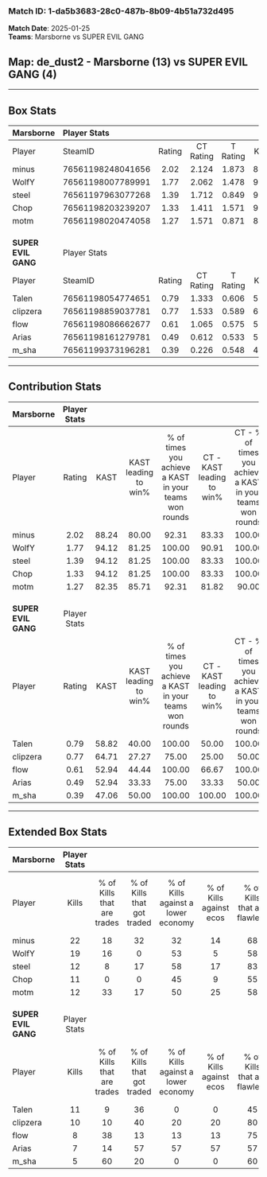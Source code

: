 ### Match ID: 1-da5b3683-28c0-487b-8b09-4b51a732d495  
**Match Date**: 2025-01-25  
**Teams**: Marsborne vs SUPER EVIL GANG  

## **Map**: de_dust2 - Marsborne (13) vs SUPER EVIL GANG (4)  
---  

## Box Stats  

| **Marsborne**       | Player Stats      |        |           |          |       |       |       |         |        |      |     |
| :- | :- | :-: | :-: | :-: | :-: | :-: | :-: | :-: | :-: | :-: | :-: |
| Player              | SteamID           | Rating | CT Rating | T Rating | KAST  |  ADR  | Kills | Assists | Deaths | K/D  | HS% |
| minus               | 76561198248041656 |  2.02  |   2.124   |  1.873   | 88.24 | 145.9 |  22   |    7    |   10   | 2.20 | 68  |
| WolfY               | 76561198007789991 |  1.77  |   2.062   |  1.478   | 94.12 | 85.0  |  19   |    5    |   8    | 2.38 | 26  |
| steel               | 76561197963077268 |  1.39  |   1.712   |  0.849   | 94.12 | 73.8  |  12   |    3    |   7    | 1.71 | 41  |
| Chop                | 76561198203239207 |  1.33  |   1.411   |  1.571   | 94.12 | 70.8  |  11   |    3    |   7    | 1.57 | 54  |
| motm                | 76561198020474058 |  1.27  |   1.571   |  0.871   | 82.35 | 78.4  |  12   |    5    |   9    | 1.33 | 50  |
|                     |                   |        |           |          |       |       |       |         |        |      |     |
|                     |                   |        |           |          |       |       |       |         |        |      |     |
|                     |                   |        |           |          |       |       |       |         |        |      |     |
| **SUPER EVIL GANG** | Player Stats      |        |           |          |       |       |       |         |        |      |     |
| Player              | SteamID           | Rating | CT Rating | T Rating | KAST  |  ADR  | Kills | Assists | Deaths | K/D  | HS% |
| Talen               | 76561198054774651 |  0.79  |   1.333   |  0.606   | 58.82 | 59.7  |  11   |    3    |   15   | 0.73 | 54  |
| clipzera            | 76561198859037781 |  0.77  |   1.533   |  0.589   | 64.71 | 60.9  |  10   |    0    |   15   | 0.67 | 80  |
| flow                | 76561198086662677 |  0.61  |   1.065   |  0.575   | 52.94 | 72.3  |   8   |    5    |   16   | 0.50 | 25  |
| Arias               | 76561198161279781 |  0.49  |   0.612   |  0.533   | 52.94 | 54.3  |   7   |    3    |   16   | 0.44 | 42  |
| m_sha               | 76561199373196281 |  0.39  |   0.226   |  0.548   | 47.06 | 47.8  |   5   |    3    |   14   | 0.36 | 80  |
---  

## Contribution Stats  

| **Marsborne**       | Player Stats |       |                      |                                                        |                           |                                                             |                          |                                                            |
| :- | :-: | :-: | :-: | :-: | :-: | :-: | :-: | :-: |
| Player              |    Rating    | KAST  | KAST leading to win% | % of times you achieve a KAST in your teams won rounds | CT - KAST leading to win% | CT - % of times you achieve a KAST in your teams won rounds | T - KAST leading to win% | T - % of times you achieve a KAST in your teams won rounds |
| minus               |     2.02     | 88.24 |        80.00         |                         92.31                          |           83.33           |                           100.00                            |          66.67           |                           66.67                            |
| WolfY               |     1.77     | 94.12 |        81.25         |                         100.00                         |           90.91           |                           100.00                            |          60.00           |                           100.00                           |
| steel               |     1.39     | 94.12 |        81.25         |                         100.00                         |           83.33           |                           100.00                            |          75.00           |                           100.00                           |
| Chop                |     1.33     | 94.12 |        81.25         |                         100.00                         |           83.33           |                           100.00                            |          75.00           |                           100.00                           |
| motm                |     1.27     | 82.35 |        85.71         |                         92.31                          |           81.82           |                            90.00                            |          100.00          |                           100.00                           |
|                     |              |       |                      |                                                        |                           |                                                             |                          |                                                            |
|                     |              |       |                      |                                                        |                           |                                                             |                          |                                                            |
|                     |              |       |                      |                                                        |                           |                                                             |                          |                                                            |
| **SUPER EVIL GANG** | Player Stats |       |                      |                                                        |                           |                                                             |                          |                                                            |
| Player              |    Rating    | KAST  | KAST leading to win% | % of times you achieve a KAST in your teams won rounds | CT - KAST leading to win% | CT - % of times you achieve a KAST in your teams won rounds | T - KAST leading to win% | T - % of times you achieve a KAST in your teams won rounds |
| Talen               |     0.79     | 58.82 |        40.00         |                         100.00                         |           50.00           |                           100.00                            |          33.33           |                           100.00                           |
| clipzera            |     0.77     | 64.71 |        27.27         |                         75.00                          |           25.00           |                            50.00                            |          28.57           |                           100.00                           |
| flow                |     0.61     | 52.94 |        44.44         |                         100.00                         |           66.67           |                           100.00                            |          33.33           |                           100.00                           |
| Arias               |     0.49     | 52.94 |        33.33         |                         75.00                          |           33.33           |                            50.00                            |          33.33           |                           100.00                           |
| m_sha               |     0.39     | 47.06 |        50.00         |                         100.00                         |          100.00           |                           100.00                            |          33.33           |                           100.00                           |
---  

## Extended Box Stats  

| **Marsborne**       | Player Stats |                            |                            |                                    |                         |                              |                                 |        |                             |                                     |                          |                               |                            |
| :- | :-: | :-: | :-: | :-: | :-: | :-: | :-: | :-: | :-: | :-: | :-: | :-: | :-: |
| Player              |    Kills     | % of Kills that are trades | % of Kills that got traded | % of Kills against a lower economy | % of Kills against ecos | % of Kills that are flawless | % of Kills that are close duels | Deaths | % of Deaths that get traded | % of Deaths against a lower economy | % of Deaths against ecos | % of Deaths that are flawless | % of Deaths that are close |
| minus               |      22      |             18             |             32             |                 32                 |           14            |              68              |                0                |   10   |             10              |                 40                  |            10            |              60               |             10             |
| WolfY               |      19      |             16             |             0              |                 53                 |            5            |              58              |               11                |   8    |             50              |                 13                  |            0             |              88               |             0              |
| steel               |      12      |             8              |             17             |                 58                 |           17            |              83              |                0                |   7    |             29              |                 29                  |            0             |              86               |             0              |
| Chop                |      11      |             0              |             0              |                 45                 |            9            |              55              |                9                |   7    |             57              |                 14                  |            0             |              43               |             29             |
| motm                |      12      |             33             |             17             |                 50                 |           25            |              58              |                0                |   9    |             33              |                 22                  |            0             |              44               |             11             |
|                     |              |                            |                            |                                    |                         |                              |                                 |        |                             |                                     |                          |                               |                            |
|                     |              |                            |                            |                                    |                         |                              |                                 |        |                             |                                     |                          |                               |                            |
|                     |              |                            |                            |                                    |                         |                              |                                 |        |                             |                                     |                          |                               |                            |
| **SUPER EVIL GANG** | Player Stats |                            |                            |                                    |                         |                              |                                 |        |                             |                                     |                          |                               |                            |
| Player              |    Kills     | % of Kills that are trades | % of Kills that got traded | % of Kills against a lower economy | % of Kills against ecos | % of Kills that are flawless | % of Kills that are close duels | Deaths | % of Deaths that get traded | % of Deaths against a lower economy | % of Deaths against ecos | % of Deaths that are flawless | % of Deaths that are close |
| Talen               |      11      |             9              |             36             |                 0                  |            0            |              45              |                9                |   15   |              7              |                 13                  |            13            |              87               |             0              |
| clipzera            |      10      |             10             |             40             |                 20                 |           20            |              80              |               10                |   15   |             20              |                 13                  |            13            |              60               |             7              |
| flow                |      8       |             38             |             13             |                 13                 |           13            |              75              |                0                |   16   |             19              |                  6                  |            6             |              63               |             13             |
| Arias               |      7       |             14             |             57             |                 57                 |           57            |              57              |               29                |   16   |             13              |                 13                  |            13            |              69               |             0              |
| m_sha               |      5       |             60             |             20             |                 0                  |            0            |              60              |                0                |   14   |             14              |                  7                  |            7             |              43               |             0              |
